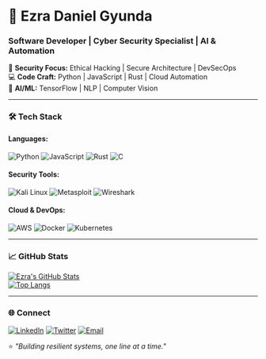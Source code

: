 # 🚀 Ezra Daniel Gyunda  
### Software Developer | Cyber Security Specialist | AI & Automation  

🔐 **Security Focus:** Ethical Hacking | Secure Architecture | DevSecOps  
💻 **Code Craft:** Python | JavaScript | Rust | Cloud Automation  
🤖 **AI/ML:** TensorFlow | NLP | Computer Vision  

---

### 🛠️ Tech Stack  
#### Languages:  
![Python](https://img.shields.io/badge/Python-3776AB?logo=python&logoColor=white)
![JavaScript](https://img.shields.io/badge/JavaScript-F7DF1E?logo=javascript&logoColor=black)
![Rust](https://img.shields.io/badge/Rust-000000?logo=rust&logoColor=white)
![C](https://img.shields.io/badge/C-00599C?logo=c&logoColor=white)

#### Security Tools:  
![Kali Linux](https://img.shields.io/badge/Kali_Linux-557C94?logo=kali-linux&logoColor=white)
![Metasploit](https://img.shields.io/badge/Metasploit-FF0000?logo=metasploit&logoColor=white)
![Wireshark](https://img.shields.io/badge/Wireshark-1679A7?logo=wireshark&logoColor=white)

#### Cloud & DevOps:  
![AWS](https://img.shields.io/badge/AWS-232F3E?logo=amazon-aws&logoColor=white)
![Docker](https://img.shields.io/badge/Docker-2496ED?logo=docker&logoColor=white)
![Kubernetes](https://img.shields.io/badge/Kubernetes-326CE5?logo=kubernetes&logoColor=white)

---

### 📈 GitHub Stats  
[![Ezra's GitHub Stats](https://github-readme-stats.vercel.app/api?username=yourusername&show_icons=true&theme=dark)](https://github.com/yourusername)  
[![Top Langs](https://github-readme-stats.vercel.app/api/top-langs/?username=yourusername&layout=compact&theme=dark)](https://github.com/yourusername)  

---

### 🌐 Connect  
[![LinkedIn](https://img.shields.io/badge/LinkedIn-Ezra_Daniel-0077B5?logo=linkedin)](https://linkedin.com/in/yourprofile)
[![Twitter](https://img.shields.io/badge/Twitter-@yourhandle-1DA1F2?logo=twitter)](https://twitter.com/yourhandle)
[![Email](https://img.shields.io/badge/Email-Contact%20Me-D14836?logo=gmail)](mailto:your.email@example.com)

⭐ *"Building resilient systems, one line at a time."*  
